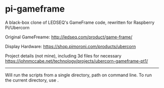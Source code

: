 # pi-gameframe
A black-box clone of LEDSEQ's GameFrame code, rewritten for Raspberry Pi/Ubercorn

Original GameFreame:
http://ledseq.com/product/game-frame/

Display Hardware:
https://shop.pimoroni.com/products/ubercorn

Project details (not mine), including 3d files for necessary
https://johnmccabe.net/technology/projects/ubercorn-gameframe-pt1/


------------
Will run the scripts from a single directory, path on command line. To run the 
current directory, use .
